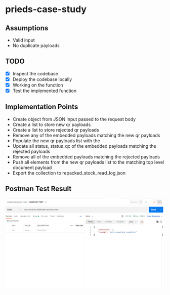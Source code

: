 # prieds-case-study

## Assumptions

* Valid input
* No duplicate payloads

## TODO

- [X] Inspect the codebase
- [X] Deploy the codebase locally
- [X] Working on the function
- [X] Test the implemented function

## Implementation Points

* Create object from JSON input passed to the request body
* Create a list to store new qr payloads
* Create a list to store rejected qr payloads
* Remove any of the embedded payloads matching the new qr payloads
* Populate the new qr payloads list with the
* Update all status, status_qc of the embedded payloads matching the rejected payloads
* Remove all of the embedded payloads matching the rejected payloads
* Push all elements from the new qr payloads list to the matching top level document payload
* Export the collection to repacked_stock_read_log.json

## Postman Test Result

![PostmanTest](PostmanTest.png)

